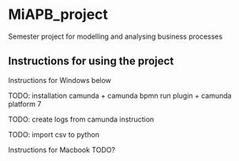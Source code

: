 # MiAPB_project
Semester project for modelling and analysing business processes


## Instructions for using the project

Instructions for Windows below

TODO: installation camunda + camunda bpmn run plugin + camunda platform 7

TODO: create logs from camunda instruction

TODO: import csv to python  

Instructions for Macbook TODO?
